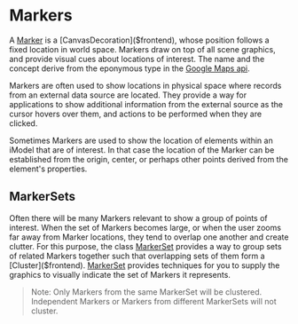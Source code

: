 # Markers

A [Marker]($frontend) is a [CanvasDecoration]($frontend), whose position follows a fixed location in world space. Markers draw on top of all scene graphics, and provide visual cues about locations of interest. The name and the concept derive from the eponymous type in the [Google Maps api](https://developers.google.com/maps/documentation/javascript/markers).

Markers are often used to show locations in physical space where records from an external data source are located. They provide a way for applications to show additional information from the external source as the cursor hovers over them, and  actions to be performed when they are clicked.

Sometimes Markers are used to show the location of elements within an iModel that are of interest. In that case the location of the Marker can be established from the origin, center, or perhaps other points derived from the element's properties.

## MarkerSets

Often there will be many Markers relevant to show a group of points of interest. When the set of Markers becomes large, or when the user zooms far away from Marker locations, they tend to overlap one another and create clutter. For this purpose, the class [MarkerSet]($frontend) provides a way to group sets of related Markers together such that overlapping sets of them form a [Cluster]($frontend). [MarkerSet]($frontend) provides techniques for you to supply the graphics to visually indicate the set of Markers it represents.

> Note: Only Markers from the same MarkerSet will be clustered. Independent Markers or Markers from different MarkerSets will not cluster.
